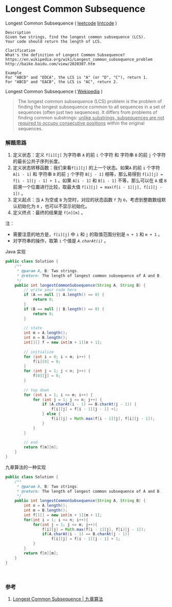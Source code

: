 # Longest Common Subsequence

Longest Common Subsequence  ( [leetcode]()  [lintcode](http://www.lintcode.com/en/problem/longest-common-subsequence/) )

```
Description
Given two strings, find the longest common subsequence (LCS).
Your code should return the length of LCS.

Clarification
What's the definition of Longest Common Subsequence?
https://en.wikipedia.org/wiki/Longest_common_subsequence_problem
http://baike.baidu.com/view/2020307.htm

Example
For "ABCD" and "EDCA", the LCS is "A" (or "D", "C"), return 1.
For "ABCD" and "EACB", the LCS is "AC", return 2.
```

Longest Common Subsequence ( [Wekipedia](https://en.wikipedia.org/wiki/Longest_common_subsequence_problem) )

> The longest common subsequence (LCS) problem is the problem of finding the longest subsequence common to all sequences in a set of sequences (often just two sequences). It differs from problems of finding common substrings: <u>unlike substrings, subsequences are not required to occupy consecutive positions</u> within the original sequences. 

### 解题思路

1. 定义状态：定义 `f[i][j]` 为字符串 `A` 的前 `i` 个字符 和 字符串 `B` 的前 `j` 个字符 的最长公共子序列长度。
2. 定义状态转移函数：我们来看`f[i][j]` 的上一个状态。如果`A` 的前 `i` 个字符 `A[i - 1]` 和 字符串 `B` 的前 `j` 个字符 `B[j - 1]` 相等，那么易得到 `f[i][j] = f[i - 1][j - 1] + 1` 。如果 `A[i - 1]` 和 `B[i - 1]` 不等，那么可以在 `A` 或 `B` 前溯一个位置进行比较，取最大值 `f[i][j] = max(f[i - 1][j], f[i][j - 1])` 。
3. 定义起点：当 `A` 为空或 `B` 为空时，对应的状态函数 `f` 为 `0`，考虑到整数数组默认初始化为 `0` ，也可以不显示初始化。
4. 定义终点：最终的结果是 `f[n][m]` 。

注：

- 需要注意的地方是，`f[i][j]` 中 `i` 和 `j` 的取值范围分别是 `n + 1` 和 `m + 1` 。
- 对字符串的操作，取第 `i` 个值是 _`A.charAt(i)`_ 。

Java 实现

```java
public class Solution {
    /**
     * @param A, B: Two strings.
     * @return: The length of longest common subsequence of A and B.
     */
    public int longestCommonSubsequence(String A, String B) {
        // write your code here
        if (A == null || A.length() == 0) {
            return 0;
        }
        if (B == null || B.length() == 0) {
            return 0;
        }
        
        // state
        int m = A.length();
        int n = B.length();
        int[][] f = new int[m + 1][n + 1];
        
        // initialize
        for (int i = 0; i < m; i++) {
            f[i][0] = 0;
        }
        for (int j = 1; j < n; j++) {
            f[0][j] = 0;
        }
        
        // top down
        for (int i = 1; i <= m; i++) {
            for (int j = 1; j <= n; j++) {
                if (A.charAt(i - 1) == B.charAt(j - 1)) {
                    f[i][j] = f[i - 1][j - 1] +1;
                } else {
                    f[i][j] = Math.max(f[i - 1][j], f[i][j - 1]);
                }
            }
        }
        
        // end
        return f[m][n];
    }
}
```



九章算法的一种实现

```java
public class Solution {
    /**
     * @param A, B: Two strings.
     * @return: The length of longest common subsequence of A and B.
     */
    public int longestCommonSubsequence(String A, String B) {
        int n = A.length();
	    int m = B.length();
        int f[][] = new int[n + 1][m + 1];
        for(int i = 1; i <= n; i++){
            for(int j = 1; j <= m; j++){
                f[i][j] = Math.max(f[i - 1][j], f[i][j - 1]);
                if(A.charAt(i - 1) == B.charAt(j - 1))
                    f[i][j] = f[i - 1][j - 1] + 1;
            }
        }
        return f[n][m];
    }
}
```

​	

### 参考

1. [Longest Common Subsequence | 九章算法](http://www.jiuzhang.com/solutions/longest-common-subsequence/)